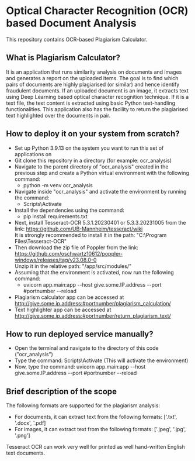 # Optical Character Recognition (OCR) based Document Analysis

This repository contains OCR-based Plagiarism Calculator.

## What is Plagiarism Calculator?
It is an application that runs similarity analysis on documents and images and generates a report on the uploaded items. The goal is to find which pairs of documents are highly plagiarised (or similar) and hence identify fraudulent documents. If an uploaded document is an image, it extracts text using Deep Learning based optical character recognition technique. If it is a text file, the text content is extracted using basic Python text-handling functionalities. This application also has the facility to return the plagiarised text highlighted over the documents in pair.



## How to deploy it on your system from scratch?

- Set up Python 3.9.13 on the system you want to run this set of applications on
&nbsp;
- Git clone this repository in a directory (for example: ocr_analysis)
&nbsp;
- Navigate to the parent directory of "ocr_analysis" created in the previous step and create a Python virtual environment with the following command:
    - python -m venv ocr_analysis
&nbsp;
- Navigate inside "ocr_analysis" and activate the environment by running the command:
    - Scripts\Activate
&nbsp;
- Install the dependencies using the command:
    - pip install requirements.txt
&nbsp;
- Next, install Tesseract-OCR 5.3.1.20230401 or 5.3.3.20231005 from the link: https://github.com/UB-Mannheim/tesseract/wiki \
It is strongly recommended to install it in the path:
"C:\Program Files\Tesseract-OCR\"
&nbsp;
- Then download the zip file of Poppler from the link: https://github.com/oschwartz10612/poppler-windows/releases/tag/v23.08.0-0 \
Unzip it in the relative path:
"/app/src/modules/"
&nbsp;
- Assuming that the environment is activated, now run the following command:
    - uvicorn app.main:app --host give.some.IP.address --port #portnumber --reload
&nbsp;
- Plagiarism calculator app can be accessed at http://give.some.ip.address:#portnumber/plagiarism_calculation/
&nbsp;
- Text highlighter app can be accessed at http://give.some.ip.address:#portnumber/return_plagiarism_text/

## How to run deployed service manually?

- Open the terminal and navigate to the directory of this code ("ocr_analysis")
- Type the command: Scripts\Activate (This will activate the environment)
- Now, type the command: uvicorn app.main:app --host give.some.IP.address --port #portnumber --reload

## Brief description of the scope

The following formats are supported for the plagiarism analysis:
- For documents, it can extract text from the following formats:
['.txt', '.docx', '.pdf]
- For images, it can extract text from the following formats:
['.jpeg', '.jpg', '.png']

Tesseract OCR can work very well for printed as well hand-written English text documents.